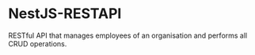 # NestJS-RESTAPI
 RESTful API that manages employees of an organisation and performs all CRUD operations.
